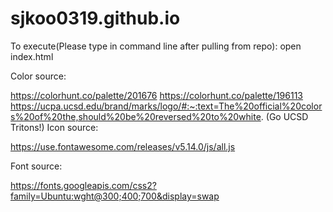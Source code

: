 # sjkoo0319.github.io

To execute(Please type in command line after pulling from repo):
open index.html
<above command will prompt a default browser to launch>

Color source:

https://colorhunt.co/palette/201676
https://colorhunt.co/palette/196113
https://ucpa.ucsd.edu/brand/marks/logo/#:~:text=The%20official%20colors%20of%20the,should%20be%20reversed%20to%20white.
(Go UCSD Tritons!)
Icon source:

https://use.fontawesome.com/releases/v5.14.0/js/all.js

Font source:

https://fonts.googleapis.com/css2?family=Ubuntu:wght@300;400;700&display=swap
